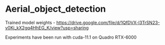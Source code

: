 # Aerial_object_detection

Trained model weights - https://drive.google.com/file/d/1QfDVX-l3TrSN23-v0Kj_kX2gq4HhEG_K/view?usp=sharing


Experiments have been run with cuda-11.1 on Quadro RTX-6000

